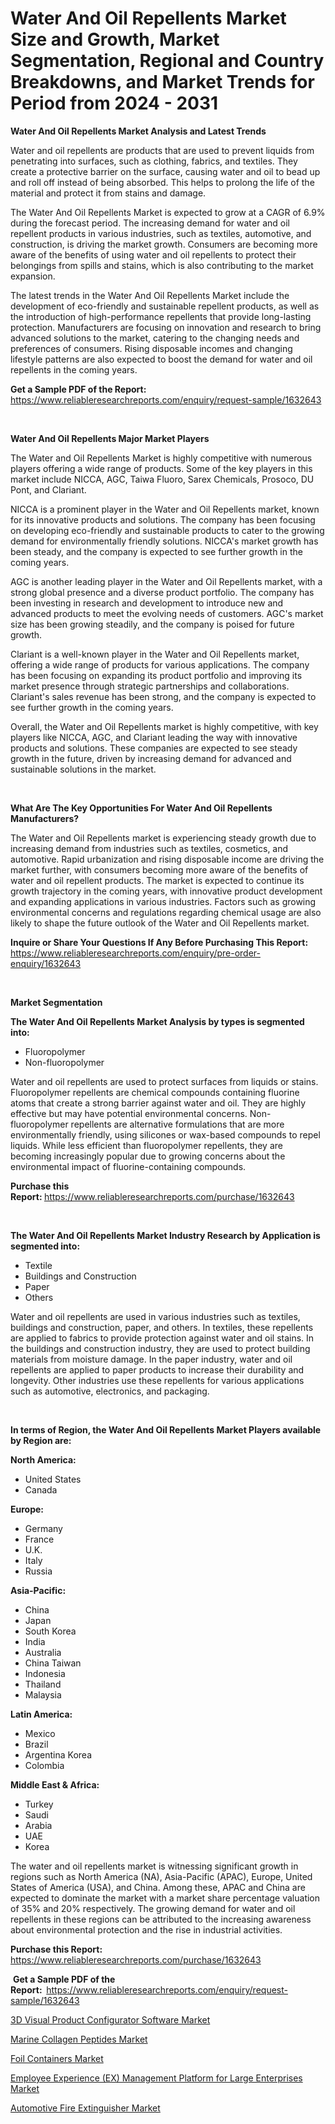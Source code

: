 <p><h1>Water And Oil Repellents Market Size and Growth, Market Segmentation, Regional and Country Breakdowns, and Market Trends for Period from 2024 -  2031</h1></p><p><strong>Water And Oil Repellents Market Analysis and Latest Trends</strong></p>
<p><p>Water and oil repellents are products that are used to prevent liquids from penetrating into surfaces, such as clothing, fabrics, and textiles. They create a protective barrier on the surface, causing water and oil to bead up and roll off instead of being absorbed. This helps to prolong the life of the material and protect it from stains and damage.</p><p>The Water And Oil Repellents Market is expected to grow at a CAGR of 6.9% during the forecast period. The increasing demand for water and oil repellent products in various industries, such as textiles, automotive, and construction, is driving the market growth. Consumers are becoming more aware of the benefits of using water and oil repellents to protect their belongings from spills and stains, which is also contributing to the market expansion.</p><p>The latest trends in the Water And Oil Repellents Market include the development of eco-friendly and sustainable repellent products, as well as the introduction of high-performance repellents that provide long-lasting protection. Manufacturers are focusing on innovation and research to bring advanced solutions to the market, catering to the changing needs and preferences of consumers. Rising disposable incomes and changing lifestyle patterns are also expected to boost the demand for water and oil repellents in the coming years.</p></p>
<p><strong>Get a Sample PDF of the Report:&nbsp;</strong> <a href="https://www.reliableresearchreports.com/enquiry/request-sample/1632643">https://www.reliableresearchreports.com/enquiry/request-sample/1632643</a></p>
<p>&nbsp;</p>
<p><strong>Water And Oil Repellents Major Market Players</strong></p>
<p><p>The Water and Oil Repellents Market is highly competitive with numerous players offering a wide range of products. Some of the key players in this market include NICCA, AGC, Taiwa Fluoro, Sarex Chemicals, Prosoco, DU Pont, and Clariant.</p><p>NICCA is a prominent player in the Water and Oil Repellents market, known for its innovative products and solutions. The company has been focusing on developing eco-friendly and sustainable products to cater to the growing demand for environmentally friendly solutions. NICCA's market growth has been steady, and the company is expected to see further growth in the coming years.</p><p>AGC is another leading player in the Water and Oil Repellents market, with a strong global presence and a diverse product portfolio. The company has been investing in research and development to introduce new and advanced products to meet the evolving needs of customers. AGC's market size has been growing steadily, and the company is poised for future growth.</p><p>Clariant is a well-known player in the Water and Oil Repellents market, offering a wide range of products for various applications. The company has been focusing on expanding its product portfolio and improving its market presence through strategic partnerships and collaborations. Clariant's sales revenue has been strong, and the company is expected to see further growth in the coming years.</p><p>Overall, the Water and Oil Repellents market is highly competitive, with key players like NICCA, AGC, and Clariant leading the way with innovative products and solutions. These companies are expected to see steady growth in the future, driven by increasing demand for advanced and sustainable solutions in the market.</p></p>
<p>&nbsp;</p>
<p><strong>What Are The Key Opportunities For Water And Oil Repellents Manufacturers?</strong></p>
<p><p>The Water and Oil Repellents market is experiencing steady growth due to increasing demand from industries such as textiles, cosmetics, and automotive. Rapid urbanization and rising disposable income are driving the market further, with consumers becoming more aware of the benefits of water and oil repellent products. The market is expected to continue its growth trajectory in the coming years, with innovative product development and expanding applications in various industries. Factors such as growing environmental concerns and regulations regarding chemical usage are also likely to shape the future outlook of the Water and Oil Repellents market.</p></p>
<p><strong>Inquire or Share Your Questions If Any Before Purchasing This Report:</strong> <a href="https://www.reliableresearchreports.com/enquiry/pre-order-enquiry/1632643">https://www.reliableresearchreports.com/enquiry/pre-order-enquiry/1632643</a></p>
<p>&nbsp;</p>
<p><strong>Market Segmentation</strong></p>
<p><strong>The Water And Oil Repellents Market Analysis by types is segmented into:</strong></p>
<p><ul><li>Fluoropolymer</li><li>Non-fluoropolymer</li></ul></p>
<p><p>Water and oil repellents are used to protect surfaces from liquids or stains. Fluoropolymer repellents are chemical compounds containing fluorine atoms that create a strong barrier against water and oil. They are highly effective but may have potential environmental concerns. Non-fluoropolymer repellents are alternative formulations that are more environmentally friendly, using silicones or wax-based compounds to repel liquids. While less efficient than fluoropolymer repellents, they are becoming increasingly popular due to growing concerns about the environmental impact of fluorine-containing compounds.</p></p>
<p><strong>Purchase this Report:&nbsp;</strong><a href="https://www.reliableresearchreports.com/purchase/1632643">https://www.reliableresearchreports.com/purchase/1632643</a></p>
<p>&nbsp;</p>
<p><strong>The Water And Oil Repellents Market Industry Research by Application is segmented into:</strong></p>
<p><ul><li>Textile</li><li>Buildings and Construction</li><li>Paper</li><li>Others</li></ul></p>
<p><p>Water and oil repellents are used in various industries such as textiles, buildings and construction, paper, and others. In textiles, these repellents are applied to fabrics to provide protection against water and oil stains. In the buildings and construction industry, they are used to protect building materials from moisture damage. In the paper industry, water and oil repellents are applied to paper products to increase their durability and longevity. Other industries use these repellents for various applications such as automotive, electronics, and packaging.</p></p>
<p>&nbsp;</p>
<p><strong>In terms of Region, the Water And Oil Repellents Market Players available by Region are:</strong></p>
<p>
    <p> <strong> North America: </strong>
        <ul>
            <li>United States</li>
            <li>Canada</li>
        </ul>
        </p> 
    <p> <strong> Europe: </strong>
        <ul>
            <li>Germany</li>
            <li>France</li>
            <li>U.K.</li>
            <li>Italy</li>
            <li>Russia</li>
        </ul>
        </p> 
    <p> <strong> Asia-Pacific: </strong>
        <ul>
            <li>China</li>
            <li>Japan</li>
            <li>South Korea</li>
            <li>India</li>
            <li>Australia</li>
            <li>China Taiwan</li>
            <li>Indonesia</li>
            <li>Thailand</li>
            <li>Malaysia</li>
        </ul>
        </p> 
    <p> <strong> Latin America: </strong>
        <ul>
            <li>Mexico</li>
            <li>Brazil</li>
            <li>Argentina Korea</li>
            <li>Colombia</li>
        </ul>
        </p> 
    <p> <strong> Middle East & Africa: </strong>
        <ul>
            <li>Turkey</li>
            <li>Saudi</li>
            <li>Arabia</li>
            <li>UAE</li>
            <li>Korea</li>
        </ul>
    </p>
    </p>
<p><p>The water and oil repellents market is witnessing significant growth in regions such as North America (NA), Asia-Pacific (APAC), Europe, United States of America (USA), and China. Among these, APAC and China are expected to dominate the market with a market share percentage valuation of 35% and 20% respectively. The growing demand for water and oil repellents in these regions can be attributed to the increasing awareness about environmental protection and the rise in industrial activities.</p></p>
<p><strong>Purchase this Report: </strong><a href="https://www.reliableresearchreports.com/purchase/1632643">https://www.reliableresearchreports.com/purchase/1632643</a></p>
<p>&nbsp;<strong>Get a Sample PDF of the Report:&nbsp;&nbsp;</strong><a href="https://www.reliableresearchreports.com/enquiry/request-sample/1632643">https://www.reliableresearchreports.com/enquiry/request-sample/1632643</a></p>
<p><strong></strong></p>
<p><p><a href="https://gratis-rainforest-2ca.notion.site/Insights-into-3D-Visual-Product-Configurator-Software-Market-Size-Analysing-Market-Share-Trends-a-d2ea5c0212294e85bdd2a7e13d70a273">3D Visual Product Configurator Software Market</a></p><p><a href="https://view.publitas.com/reportprime-1/global-marine-collagen-peptides-market-by-types-applications-and-major-players-with-regional-growth-rate-analysis-and-development-situation-from-2024-to-2031/">Marine Collagen Peptides Market</a></p><p><a href="https://crocus-run-b5a.notion.site/Foil-Containers-Market-Size-Growth-Outlook-from-2024-to-2031-projecting-at-Market-s-Trends-Analysi-1ec3abac8171427ea3cb53120bcffcd5">Foil Containers Market</a></p><p><a href="https://metal-farmhouse-e95.notion.site/Global-Employee-Experience-EX-Management-Platform-for-Large-Enterprises-Market-Size-and-Market-Tre-6638aba3f7fd48ec86250e1a40eb3185">Employee Experience (EX) Management Platform for Large Enterprises Market</a></p><p><a href="https://view.publitas.com/reportprime-1/automotive-fire-extinguisher-market-research-report-unlocks-analysis-on-the-market-financial-status-market-size-and-market-revenue-upto-2031/">Automotive Fire Extinguisher Market</a></p></p>